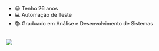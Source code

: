 


- 😀 Tenho 26 anos
- 💻 Automação de Teste
- 📚 Graduado em Análise e Desenvolvimento de Sistemas


  
  
##
   <div>
      <a href="https://www.linkedin.com/in/bruno-cominotti-3730931a4/" target="_blank"><img align="left" src="https://img.shields.io/badge/-LinkedIn-%230077B5?style=for-the-badge&logo=linkedin&logoColor=white" target="_blank"></a> 
  </div>
  

  

  
  
  
 









